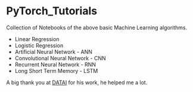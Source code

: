 # PyTorch_Tutorials
Collection of Notebooks of the above basic Machine Learning algorithms.
* Linear Regression
* Logistic Regression
* Artificial Neural Network - ANN
* Convolutional Neural Network - CNN
* Recurrent Neural Network - RNN
* Long Short Term Memory - LSTM


A big thank you at [DATAI](https://www.kaggle.com/kanncaa1) for his work, he helped me a lot.

